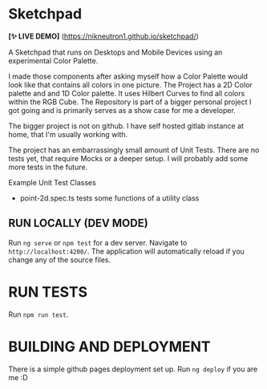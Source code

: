 # Sketchpad

**[✨ LIVE DEMO]** (https://nikneutron1.github.io/sketchpad/)

A Sketchpad that runs on Desktops and Mobile Devices using an experimental Color Palette.

I made those components after asking myself how a Color Palette would look like that contains all colors in one picture. The Project has a 2D Color palette and and 1D Color palette. It uses Hilbert Curves to find all colors within the RGB Cube. The Repository is part of a bigger personal project I got going and is primarily serves as a show case for me a developer.

The bigger project is not on github. I have self hosted gitlab instance at home, that I'm usually working with.

The project has an embarrassingly small amount of Unit Tests. There are no tests yet, that require Mocks or a deeper setup. I will probably add some more tests in the future.

Example Unit Test Classes
  - point-2d.spec.ts tests some functions of a utility class

## RUN LOCALLY (DEV MODE)

Run `ng serve` or  `npm test` for a dev server. Navigate to `http://localhost:4200/`. The application will automatically reload if you change any of the source files.

# RUN TESTS

Run `npm run test`.

# BUILDING AND DEPLOYMENT

There is a simple github pages deployment set up. Run `ng deploy` if you are me :D

